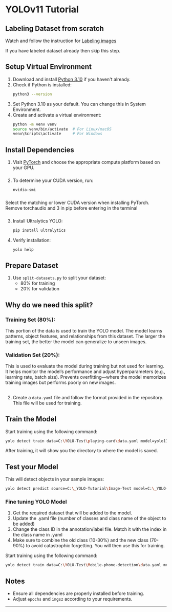 # YOLOv11 Tutorial

## Labeling Dataset from scratch
Watch and follow the instruction for [Labeling images](https://www.youtube.com/watch?v=r0RspiLG260&t=574s)

If you have labeled dataset already then skip this step.

## Setup Virtual Environment

1. Download and install [Python 3.10](https://www.python.org/downloads/) if you haven't already.
2. Check if Python is installed:
   ```sh
   python3 --version
   ```
3. Set Python 3.10 as your default. You can change this in System Environment.
4. Create and activate a virtual environment:
   ```sh
   python -m venv venv
   source venv/bin/activate  # For Linux/macOS
   venv\Scripts\activate     # For Windows
   ```

## Install Dependencies

1. Visit [PyTorch](https://pytorch.org/) and choose the appropriate compute platform based on your GPU. 
###
2. To determine your CUDA version, run:
   ```sh
   nvidia-smi
   ```
###
   Select the matching or lower CUDA version when installing PyTorch.
   Remove torchaudio and 3 in pip before entering in the terminal
###   
3. Install Ultralytics YOLO:
   ```sh
   pip install ultralytics
   ```
   
4. Verify installation:
   ```sh
   yolo help
   ```

## Prepare Dataset

1. Use `split-datasets.py` to split your dataset:
   - 80% for training
   - 20% for validation
  
## Why do we need this split?

### Training Set (80%):

This portion of the data is used to train the YOLO model.
The model learns patterns, object features, and relationships from this dataset.
The larger the training set, the better the model can generalize to unseen images.

### Validation Set (20%):

This is used to evaluate the model during training but not used for learning.
It helps monitor the model’s performance and adjust hyperparameters (e.g., learning rate, batch size).
Prevents overfitting—where the model memorizes training images but performs poorly on new images.
##
2. Create a `data.yaml` file and follow the format provided in the repository. This file will be used for training.

## Train the Model

Start training using the following command:
```sh
yolo detect train data=C:\YOLO-Test\playing-card\data.yaml model=yolo11l.pt epochs=150 patience=20 imgsz=1280 batch=-1
```
After training, it will show you the directory to where the model is saved.

## Test your Model
This will detect objects in your sample images:
```sh
yolo detect predict source=C:\_YOLO-Tutorial\Image-Test model=C:\_YOLO-Tutorial\runs\detect\train2\weights\best.pt
```

### Fine tuning YOLO Model
1. Get the required dataset that will be added to the model.
2. Update the .yaml file (number of classes and class name of the object to be added)
3. Change the class ID in the annotation/label file. Match it with the index in the class name in .yaml
4. Make sure to combine the old class (10-30%) and the new class (70-90%) to avoid catastrophic forgetting. You will then use this for training.
   
Start training using the following command:
```sh
yolo detect train data=C:\YOLO-Test\Mobile-phone-detection\data.yaml model=C:\YOLO-Test\runs\detect\train\weights\last.pt epochs=150 patience=15 imgsz=640 batch=-1
```

## Notes
- Ensure all dependencies are properly installed before training.
- Adjust `epochs` and `imgsz` according to your requirements.


---


